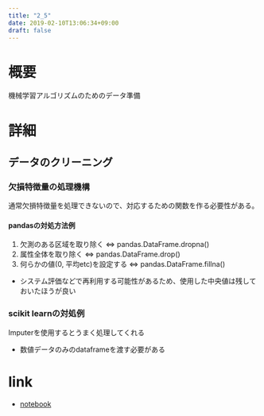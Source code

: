 ```yaml
---
title: "2_5"
date: 2019-02-10T13:06:34+09:00
draft: false
---
```


# 概要
機械学習アルゴリズムのためのデータ準備

# 詳細
## データのクリーニング
### 欠損特徴量の処理機構
通常欠損特徴量を処理できないので、対応するための関数を作る必要性がある。

#### pandasの対処方法例
1. 欠測のある区域を取り除く ⇔ pandas.DataFrame.dropna()
2. 属性全体を取り除く ⇔ pandas.DataFrame.drop()
3. 何らかの値(0, 平均etc)を設定する ⇔ pandas.DataFrame.fillna()
  - システム評価などで再利用する可能性があるため、使用した中央値は残しておいたほうが良い

### scikit learnの対処例
Imputerを使用するとうまく処理してくれる
- 数値データのみのdataframeを渡す必要がある

# link
- [notebook](https://github.com/mkusaka/tensorflow_tutorial/blob/master/src/scikit-learn%26TensorFlow/2.5.ipynb)
